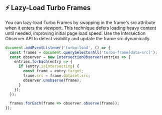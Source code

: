 ## ⚡️ Lazy-Load Turbo Frames

You can lazy-load Turbo Frames by swapping in the frame's src attribute when it enters the viewport. This technique defers loading heavy content until needed, improving initial page load speed. Use the Intersection Observer API to detect visibility and update the frame src dynamically.

```javascript
document.addEventListener('turbo:load', () => {
  const frames = document.querySelectorAll('turbo-frame[data-src]');
  const observer = new IntersectionObserver(entries => {
    entries.forEach(entry => {
      if (entry.isIntersecting) {
        const frame = entry.target;
        frame.src = frame.dataset.src;
        observer.unobserve(frame);
      }
    });
  });

  frames.forEach(frame => observer.observe(frame));
});
```

